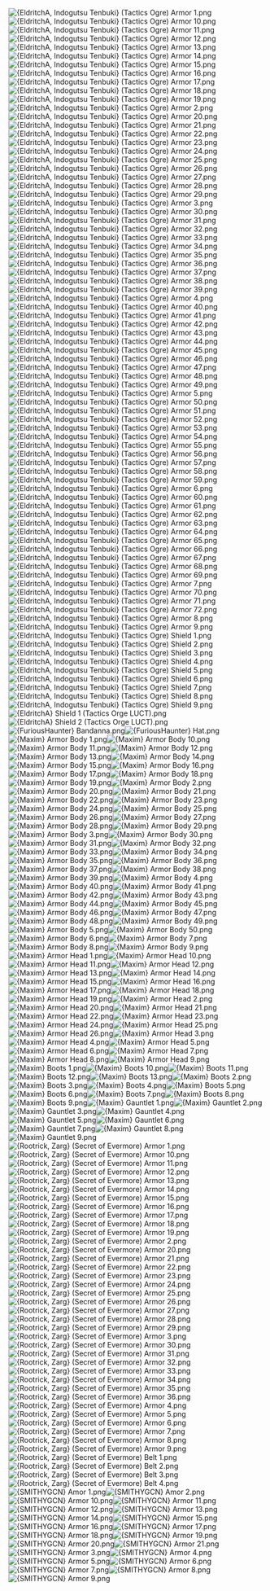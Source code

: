 ![{EldritchA, Indogutsu Tenbuki} (Tactics Ogre) Armor 1.png](https://raw.githubusercontent.com/Klokinator/FE-Repo/main/Item%20Icons/Items%20-%20Clothing%20and%20Armor/%7BEldritchA,%20Indogutsu%20Tenbuki%7D%20(Tactics%20Ogre)%20Armor%201.png "{EldritchA, Indogutsu Tenbuki} (Tactics Ogre) Armor 1.png")![{EldritchA, Indogutsu Tenbuki} (Tactics Ogre) Armor 10.png](https://raw.githubusercontent.com/Klokinator/FE-Repo/main/Item%20Icons/Items%20-%20Clothing%20and%20Armor/%7BEldritchA,%20Indogutsu%20Tenbuki%7D%20(Tactics%20Ogre)%20Armor%2010.png "{EldritchA, Indogutsu Tenbuki} (Tactics Ogre) Armor 10.png")![{EldritchA, Indogutsu Tenbuki} (Tactics Ogre) Armor 11.png](https://raw.githubusercontent.com/Klokinator/FE-Repo/main/Item%20Icons/Items%20-%20Clothing%20and%20Armor/%7BEldritchA,%20Indogutsu%20Tenbuki%7D%20(Tactics%20Ogre)%20Armor%2011.png "{EldritchA, Indogutsu Tenbuki} (Tactics Ogre) Armor 11.png")![{EldritchA, Indogutsu Tenbuki} (Tactics Ogre) Armor 12.png](https://raw.githubusercontent.com/Klokinator/FE-Repo/main/Item%20Icons/Items%20-%20Clothing%20and%20Armor/%7BEldritchA,%20Indogutsu%20Tenbuki%7D%20(Tactics%20Ogre)%20Armor%2012.png "{EldritchA, Indogutsu Tenbuki} (Tactics Ogre) Armor 12.png")![{EldritchA, Indogutsu Tenbuki} (Tactics Ogre) Armor 13.png](https://raw.githubusercontent.com/Klokinator/FE-Repo/main/Item%20Icons/Items%20-%20Clothing%20and%20Armor/%7BEldritchA,%20Indogutsu%20Tenbuki%7D%20(Tactics%20Ogre)%20Armor%2013.png "{EldritchA, Indogutsu Tenbuki} (Tactics Ogre) Armor 13.png")![{EldritchA, Indogutsu Tenbuki} (Tactics Ogre) Armor 14.png](https://raw.githubusercontent.com/Klokinator/FE-Repo/main/Item%20Icons/Items%20-%20Clothing%20and%20Armor/%7BEldritchA,%20Indogutsu%20Tenbuki%7D%20(Tactics%20Ogre)%20Armor%2014.png "{EldritchA, Indogutsu Tenbuki} (Tactics Ogre) Armor 14.png")![{EldritchA, Indogutsu Tenbuki} (Tactics Ogre) Armor 15.png](https://raw.githubusercontent.com/Klokinator/FE-Repo/main/Item%20Icons/Items%20-%20Clothing%20and%20Armor/%7BEldritchA,%20Indogutsu%20Tenbuki%7D%20(Tactics%20Ogre)%20Armor%2015.png "{EldritchA, Indogutsu Tenbuki} (Tactics Ogre) Armor 15.png")![{EldritchA, Indogutsu Tenbuki} (Tactics Ogre) Armor 16.png](https://raw.githubusercontent.com/Klokinator/FE-Repo/main/Item%20Icons/Items%20-%20Clothing%20and%20Armor/%7BEldritchA,%20Indogutsu%20Tenbuki%7D%20(Tactics%20Ogre)%20Armor%2016.png "{EldritchA, Indogutsu Tenbuki} (Tactics Ogre) Armor 16.png")![{EldritchA, Indogutsu Tenbuki} (Tactics Ogre) Armor 17.png](https://raw.githubusercontent.com/Klokinator/FE-Repo/main/Item%20Icons/Items%20-%20Clothing%20and%20Armor/%7BEldritchA,%20Indogutsu%20Tenbuki%7D%20(Tactics%20Ogre)%20Armor%2017.png "{EldritchA, Indogutsu Tenbuki} (Tactics Ogre) Armor 17.png")![{EldritchA, Indogutsu Tenbuki} (Tactics Ogre) Armor 18.png](https://raw.githubusercontent.com/Klokinator/FE-Repo/main/Item%20Icons/Items%20-%20Clothing%20and%20Armor/%7BEldritchA,%20Indogutsu%20Tenbuki%7D%20(Tactics%20Ogre)%20Armor%2018.png "{EldritchA, Indogutsu Tenbuki} (Tactics Ogre) Armor 18.png")![{EldritchA, Indogutsu Tenbuki} (Tactics Ogre) Armor 19.png](https://raw.githubusercontent.com/Klokinator/FE-Repo/main/Item%20Icons/Items%20-%20Clothing%20and%20Armor/%7BEldritchA,%20Indogutsu%20Tenbuki%7D%20(Tactics%20Ogre)%20Armor%2019.png "{EldritchA, Indogutsu Tenbuki} (Tactics Ogre) Armor 19.png")![{EldritchA, Indogutsu Tenbuki} (Tactics Ogre) Armor 2.png](https://raw.githubusercontent.com/Klokinator/FE-Repo/main/Item%20Icons/Items%20-%20Clothing%20and%20Armor/%7BEldritchA,%20Indogutsu%20Tenbuki%7D%20(Tactics%20Ogre)%20Armor%202.png "{EldritchA, Indogutsu Tenbuki} (Tactics Ogre) Armor 2.png")![{EldritchA, Indogutsu Tenbuki} (Tactics Ogre) Armor 20.png](https://raw.githubusercontent.com/Klokinator/FE-Repo/main/Item%20Icons/Items%20-%20Clothing%20and%20Armor/%7BEldritchA,%20Indogutsu%20Tenbuki%7D%20(Tactics%20Ogre)%20Armor%2020.png "{EldritchA, Indogutsu Tenbuki} (Tactics Ogre) Armor 20.png")![{EldritchA, Indogutsu Tenbuki} (Tactics Ogre) Armor 21.png](https://raw.githubusercontent.com/Klokinator/FE-Repo/main/Item%20Icons/Items%20-%20Clothing%20and%20Armor/%7BEldritchA,%20Indogutsu%20Tenbuki%7D%20(Tactics%20Ogre)%20Armor%2021.png "{EldritchA, Indogutsu Tenbuki} (Tactics Ogre) Armor 21.png")![{EldritchA, Indogutsu Tenbuki} (Tactics Ogre) Armor 22.png](https://raw.githubusercontent.com/Klokinator/FE-Repo/main/Item%20Icons/Items%20-%20Clothing%20and%20Armor/%7BEldritchA,%20Indogutsu%20Tenbuki%7D%20(Tactics%20Ogre)%20Armor%2022.png "{EldritchA, Indogutsu Tenbuki} (Tactics Ogre) Armor 22.png")![{EldritchA, Indogutsu Tenbuki} (Tactics Ogre) Armor 23.png](https://raw.githubusercontent.com/Klokinator/FE-Repo/main/Item%20Icons/Items%20-%20Clothing%20and%20Armor/%7BEldritchA,%20Indogutsu%20Tenbuki%7D%20(Tactics%20Ogre)%20Armor%2023.png "{EldritchA, Indogutsu Tenbuki} (Tactics Ogre) Armor 23.png")![{EldritchA, Indogutsu Tenbuki} (Tactics Ogre) Armor 24.png](https://raw.githubusercontent.com/Klokinator/FE-Repo/main/Item%20Icons/Items%20-%20Clothing%20and%20Armor/%7BEldritchA,%20Indogutsu%20Tenbuki%7D%20(Tactics%20Ogre)%20Armor%2024.png "{EldritchA, Indogutsu Tenbuki} (Tactics Ogre) Armor 24.png")![{EldritchA, Indogutsu Tenbuki} (Tactics Ogre) Armor 25.png](https://raw.githubusercontent.com/Klokinator/FE-Repo/main/Item%20Icons/Items%20-%20Clothing%20and%20Armor/%7BEldritchA,%20Indogutsu%20Tenbuki%7D%20(Tactics%20Ogre)%20Armor%2025.png "{EldritchA, Indogutsu Tenbuki} (Tactics Ogre) Armor 25.png")![{EldritchA, Indogutsu Tenbuki} (Tactics Ogre) Armor 26.png](https://raw.githubusercontent.com/Klokinator/FE-Repo/main/Item%20Icons/Items%20-%20Clothing%20and%20Armor/%7BEldritchA,%20Indogutsu%20Tenbuki%7D%20(Tactics%20Ogre)%20Armor%2026.png "{EldritchA, Indogutsu Tenbuki} (Tactics Ogre) Armor 26.png")![{EldritchA, Indogutsu Tenbuki} (Tactics Ogre) Armor 27.png](https://raw.githubusercontent.com/Klokinator/FE-Repo/main/Item%20Icons/Items%20-%20Clothing%20and%20Armor/%7BEldritchA,%20Indogutsu%20Tenbuki%7D%20(Tactics%20Ogre)%20Armor%2027.png "{EldritchA, Indogutsu Tenbuki} (Tactics Ogre) Armor 27.png")![{EldritchA, Indogutsu Tenbuki} (Tactics Ogre) Armor 28.png](https://raw.githubusercontent.com/Klokinator/FE-Repo/main/Item%20Icons/Items%20-%20Clothing%20and%20Armor/%7BEldritchA,%20Indogutsu%20Tenbuki%7D%20(Tactics%20Ogre)%20Armor%2028.png "{EldritchA, Indogutsu Tenbuki} (Tactics Ogre) Armor 28.png")![{EldritchA, Indogutsu Tenbuki} (Tactics Ogre) Armor 29.png](https://raw.githubusercontent.com/Klokinator/FE-Repo/main/Item%20Icons/Items%20-%20Clothing%20and%20Armor/%7BEldritchA,%20Indogutsu%20Tenbuki%7D%20(Tactics%20Ogre)%20Armor%2029.png "{EldritchA, Indogutsu Tenbuki} (Tactics Ogre) Armor 29.png")![{EldritchA, Indogutsu Tenbuki} (Tactics Ogre) Armor 3.png](https://raw.githubusercontent.com/Klokinator/FE-Repo/main/Item%20Icons/Items%20-%20Clothing%20and%20Armor/%7BEldritchA,%20Indogutsu%20Tenbuki%7D%20(Tactics%20Ogre)%20Armor%203.png "{EldritchA, Indogutsu Tenbuki} (Tactics Ogre) Armor 3.png")![{EldritchA, Indogutsu Tenbuki} (Tactics Ogre) Armor 30.png](https://raw.githubusercontent.com/Klokinator/FE-Repo/main/Item%20Icons/Items%20-%20Clothing%20and%20Armor/%7BEldritchA,%20Indogutsu%20Tenbuki%7D%20(Tactics%20Ogre)%20Armor%2030.png "{EldritchA, Indogutsu Tenbuki} (Tactics Ogre) Armor 30.png")![{EldritchA, Indogutsu Tenbuki} (Tactics Ogre) Armor 31.png](https://raw.githubusercontent.com/Klokinator/FE-Repo/main/Item%20Icons/Items%20-%20Clothing%20and%20Armor/%7BEldritchA,%20Indogutsu%20Tenbuki%7D%20(Tactics%20Ogre)%20Armor%2031.png "{EldritchA, Indogutsu Tenbuki} (Tactics Ogre) Armor 31.png")![{EldritchA, Indogutsu Tenbuki} (Tactics Ogre) Armor 32.png](https://raw.githubusercontent.com/Klokinator/FE-Repo/main/Item%20Icons/Items%20-%20Clothing%20and%20Armor/%7BEldritchA,%20Indogutsu%20Tenbuki%7D%20(Tactics%20Ogre)%20Armor%2032.png "{EldritchA, Indogutsu Tenbuki} (Tactics Ogre) Armor 32.png")![{EldritchA, Indogutsu Tenbuki} (Tactics Ogre) Armor 33.png](https://raw.githubusercontent.com/Klokinator/FE-Repo/main/Item%20Icons/Items%20-%20Clothing%20and%20Armor/%7BEldritchA,%20Indogutsu%20Tenbuki%7D%20(Tactics%20Ogre)%20Armor%2033.png "{EldritchA, Indogutsu Tenbuki} (Tactics Ogre) Armor 33.png")![{EldritchA, Indogutsu Tenbuki} (Tactics Ogre) Armor 34.png](https://raw.githubusercontent.com/Klokinator/FE-Repo/main/Item%20Icons/Items%20-%20Clothing%20and%20Armor/%7BEldritchA,%20Indogutsu%20Tenbuki%7D%20(Tactics%20Ogre)%20Armor%2034.png "{EldritchA, Indogutsu Tenbuki} (Tactics Ogre) Armor 34.png")![{EldritchA, Indogutsu Tenbuki} (Tactics Ogre) Armor 35.png](https://raw.githubusercontent.com/Klokinator/FE-Repo/main/Item%20Icons/Items%20-%20Clothing%20and%20Armor/%7BEldritchA,%20Indogutsu%20Tenbuki%7D%20(Tactics%20Ogre)%20Armor%2035.png "{EldritchA, Indogutsu Tenbuki} (Tactics Ogre) Armor 35.png")![{EldritchA, Indogutsu Tenbuki} (Tactics Ogre) Armor 36.png](https://raw.githubusercontent.com/Klokinator/FE-Repo/main/Item%20Icons/Items%20-%20Clothing%20and%20Armor/%7BEldritchA,%20Indogutsu%20Tenbuki%7D%20(Tactics%20Ogre)%20Armor%2036.png "{EldritchA, Indogutsu Tenbuki} (Tactics Ogre) Armor 36.png")![{EldritchA, Indogutsu Tenbuki} (Tactics Ogre) Armor 37.png](https://raw.githubusercontent.com/Klokinator/FE-Repo/main/Item%20Icons/Items%20-%20Clothing%20and%20Armor/%7BEldritchA,%20Indogutsu%20Tenbuki%7D%20(Tactics%20Ogre)%20Armor%2037.png "{EldritchA, Indogutsu Tenbuki} (Tactics Ogre) Armor 37.png")![{EldritchA, Indogutsu Tenbuki} (Tactics Ogre) Armor 38.png](https://raw.githubusercontent.com/Klokinator/FE-Repo/main/Item%20Icons/Items%20-%20Clothing%20and%20Armor/%7BEldritchA,%20Indogutsu%20Tenbuki%7D%20(Tactics%20Ogre)%20Armor%2038.png "{EldritchA, Indogutsu Tenbuki} (Tactics Ogre) Armor 38.png")![{EldritchA, Indogutsu Tenbuki} (Tactics Ogre) Armor 39.png](https://raw.githubusercontent.com/Klokinator/FE-Repo/main/Item%20Icons/Items%20-%20Clothing%20and%20Armor/%7BEldritchA,%20Indogutsu%20Tenbuki%7D%20(Tactics%20Ogre)%20Armor%2039.png "{EldritchA, Indogutsu Tenbuki} (Tactics Ogre) Armor 39.png")![{EldritchA, Indogutsu Tenbuki} (Tactics Ogre) Armor 4.png](https://raw.githubusercontent.com/Klokinator/FE-Repo/main/Item%20Icons/Items%20-%20Clothing%20and%20Armor/%7BEldritchA,%20Indogutsu%20Tenbuki%7D%20(Tactics%20Ogre)%20Armor%204.png "{EldritchA, Indogutsu Tenbuki} (Tactics Ogre) Armor 4.png")![{EldritchA, Indogutsu Tenbuki} (Tactics Ogre) Armor 40.png](https://raw.githubusercontent.com/Klokinator/FE-Repo/main/Item%20Icons/Items%20-%20Clothing%20and%20Armor/%7BEldritchA,%20Indogutsu%20Tenbuki%7D%20(Tactics%20Ogre)%20Armor%2040.png "{EldritchA, Indogutsu Tenbuki} (Tactics Ogre) Armor 40.png")![{EldritchA, Indogutsu Tenbuki} (Tactics Ogre) Armor 41.png](https://raw.githubusercontent.com/Klokinator/FE-Repo/main/Item%20Icons/Items%20-%20Clothing%20and%20Armor/%7BEldritchA,%20Indogutsu%20Tenbuki%7D%20(Tactics%20Ogre)%20Armor%2041.png "{EldritchA, Indogutsu Tenbuki} (Tactics Ogre) Armor 41.png")![{EldritchA, Indogutsu Tenbuki} (Tactics Ogre) Armor 42.png](https://raw.githubusercontent.com/Klokinator/FE-Repo/main/Item%20Icons/Items%20-%20Clothing%20and%20Armor/%7BEldritchA,%20Indogutsu%20Tenbuki%7D%20(Tactics%20Ogre)%20Armor%2042.png "{EldritchA, Indogutsu Tenbuki} (Tactics Ogre) Armor 42.png")![{EldritchA, Indogutsu Tenbuki} (Tactics Ogre) Armor 43.png](https://raw.githubusercontent.com/Klokinator/FE-Repo/main/Item%20Icons/Items%20-%20Clothing%20and%20Armor/%7BEldritchA,%20Indogutsu%20Tenbuki%7D%20(Tactics%20Ogre)%20Armor%2043.png "{EldritchA, Indogutsu Tenbuki} (Tactics Ogre) Armor 43.png")![{EldritchA, Indogutsu Tenbuki} (Tactics Ogre) Armor 44.png](https://raw.githubusercontent.com/Klokinator/FE-Repo/main/Item%20Icons/Items%20-%20Clothing%20and%20Armor/%7BEldritchA,%20Indogutsu%20Tenbuki%7D%20(Tactics%20Ogre)%20Armor%2044.png "{EldritchA, Indogutsu Tenbuki} (Tactics Ogre) Armor 44.png")![{EldritchA, Indogutsu Tenbuki} (Tactics Ogre) Armor 45.png](https://raw.githubusercontent.com/Klokinator/FE-Repo/main/Item%20Icons/Items%20-%20Clothing%20and%20Armor/%7BEldritchA,%20Indogutsu%20Tenbuki%7D%20(Tactics%20Ogre)%20Armor%2045.png "{EldritchA, Indogutsu Tenbuki} (Tactics Ogre) Armor 45.png")![{EldritchA, Indogutsu Tenbuki} (Tactics Ogre) Armor 46.png](https://raw.githubusercontent.com/Klokinator/FE-Repo/main/Item%20Icons/Items%20-%20Clothing%20and%20Armor/%7BEldritchA,%20Indogutsu%20Tenbuki%7D%20(Tactics%20Ogre)%20Armor%2046.png "{EldritchA, Indogutsu Tenbuki} (Tactics Ogre) Armor 46.png")![{EldritchA, Indogutsu Tenbuki} (Tactics Ogre) Armor 47.png](https://raw.githubusercontent.com/Klokinator/FE-Repo/main/Item%20Icons/Items%20-%20Clothing%20and%20Armor/%7BEldritchA,%20Indogutsu%20Tenbuki%7D%20(Tactics%20Ogre)%20Armor%2047.png "{EldritchA, Indogutsu Tenbuki} (Tactics Ogre) Armor 47.png")![{EldritchA, Indogutsu Tenbuki} (Tactics Ogre) Armor 48.png](https://raw.githubusercontent.com/Klokinator/FE-Repo/main/Item%20Icons/Items%20-%20Clothing%20and%20Armor/%7BEldritchA,%20Indogutsu%20Tenbuki%7D%20(Tactics%20Ogre)%20Armor%2048.png "{EldritchA, Indogutsu Tenbuki} (Tactics Ogre) Armor 48.png")![{EldritchA, Indogutsu Tenbuki} (Tactics Ogre) Armor 49.png](https://raw.githubusercontent.com/Klokinator/FE-Repo/main/Item%20Icons/Items%20-%20Clothing%20and%20Armor/%7BEldritchA,%20Indogutsu%20Tenbuki%7D%20(Tactics%20Ogre)%20Armor%2049.png "{EldritchA, Indogutsu Tenbuki} (Tactics Ogre) Armor 49.png")![{EldritchA, Indogutsu Tenbuki} (Tactics Ogre) Armor 5.png](https://raw.githubusercontent.com/Klokinator/FE-Repo/main/Item%20Icons/Items%20-%20Clothing%20and%20Armor/%7BEldritchA,%20Indogutsu%20Tenbuki%7D%20(Tactics%20Ogre)%20Armor%205.png "{EldritchA, Indogutsu Tenbuki} (Tactics Ogre) Armor 5.png")![{EldritchA, Indogutsu Tenbuki} (Tactics Ogre) Armor 50.png](https://raw.githubusercontent.com/Klokinator/FE-Repo/main/Item%20Icons/Items%20-%20Clothing%20and%20Armor/%7BEldritchA,%20Indogutsu%20Tenbuki%7D%20(Tactics%20Ogre)%20Armor%2050.png "{EldritchA, Indogutsu Tenbuki} (Tactics Ogre) Armor 50.png")![{EldritchA, Indogutsu Tenbuki} (Tactics Ogre) Armor 51.png](https://raw.githubusercontent.com/Klokinator/FE-Repo/main/Item%20Icons/Items%20-%20Clothing%20and%20Armor/%7BEldritchA,%20Indogutsu%20Tenbuki%7D%20(Tactics%20Ogre)%20Armor%2051.png "{EldritchA, Indogutsu Tenbuki} (Tactics Ogre) Armor 51.png")![{EldritchA, Indogutsu Tenbuki} (Tactics Ogre) Armor 52.png](https://raw.githubusercontent.com/Klokinator/FE-Repo/main/Item%20Icons/Items%20-%20Clothing%20and%20Armor/%7BEldritchA,%20Indogutsu%20Tenbuki%7D%20(Tactics%20Ogre)%20Armor%2052.png "{EldritchA, Indogutsu Tenbuki} (Tactics Ogre) Armor 52.png")![{EldritchA, Indogutsu Tenbuki} (Tactics Ogre) Armor 53.png](https://raw.githubusercontent.com/Klokinator/FE-Repo/main/Item%20Icons/Items%20-%20Clothing%20and%20Armor/%7BEldritchA,%20Indogutsu%20Tenbuki%7D%20(Tactics%20Ogre)%20Armor%2053.png "{EldritchA, Indogutsu Tenbuki} (Tactics Ogre) Armor 53.png")![{EldritchA, Indogutsu Tenbuki} (Tactics Ogre) Armor 54.png](https://raw.githubusercontent.com/Klokinator/FE-Repo/main/Item%20Icons/Items%20-%20Clothing%20and%20Armor/%7BEldritchA,%20Indogutsu%20Tenbuki%7D%20(Tactics%20Ogre)%20Armor%2054.png "{EldritchA, Indogutsu Tenbuki} (Tactics Ogre) Armor 54.png")![{EldritchA, Indogutsu Tenbuki} (Tactics Ogre) Armor 55.png](https://raw.githubusercontent.com/Klokinator/FE-Repo/main/Item%20Icons/Items%20-%20Clothing%20and%20Armor/%7BEldritchA,%20Indogutsu%20Tenbuki%7D%20(Tactics%20Ogre)%20Armor%2055.png "{EldritchA, Indogutsu Tenbuki} (Tactics Ogre) Armor 55.png")![{EldritchA, Indogutsu Tenbuki} (Tactics Ogre) Armor 56.png](https://raw.githubusercontent.com/Klokinator/FE-Repo/main/Item%20Icons/Items%20-%20Clothing%20and%20Armor/%7BEldritchA,%20Indogutsu%20Tenbuki%7D%20(Tactics%20Ogre)%20Armor%2056.png "{EldritchA, Indogutsu Tenbuki} (Tactics Ogre) Armor 56.png")![{EldritchA, Indogutsu Tenbuki} (Tactics Ogre) Armor 57.png](https://raw.githubusercontent.com/Klokinator/FE-Repo/main/Item%20Icons/Items%20-%20Clothing%20and%20Armor/%7BEldritchA,%20Indogutsu%20Tenbuki%7D%20(Tactics%20Ogre)%20Armor%2057.png "{EldritchA, Indogutsu Tenbuki} (Tactics Ogre) Armor 57.png")![{EldritchA, Indogutsu Tenbuki} (Tactics Ogre) Armor 58.png](https://raw.githubusercontent.com/Klokinator/FE-Repo/main/Item%20Icons/Items%20-%20Clothing%20and%20Armor/%7BEldritchA,%20Indogutsu%20Tenbuki%7D%20(Tactics%20Ogre)%20Armor%2058.png "{EldritchA, Indogutsu Tenbuki} (Tactics Ogre) Armor 58.png")![{EldritchA, Indogutsu Tenbuki} (Tactics Ogre) Armor 59.png](https://raw.githubusercontent.com/Klokinator/FE-Repo/main/Item%20Icons/Items%20-%20Clothing%20and%20Armor/%7BEldritchA,%20Indogutsu%20Tenbuki%7D%20(Tactics%20Ogre)%20Armor%2059.png "{EldritchA, Indogutsu Tenbuki} (Tactics Ogre) Armor 59.png")![{EldritchA, Indogutsu Tenbuki} (Tactics Ogre) Armor 6.png](https://raw.githubusercontent.com/Klokinator/FE-Repo/main/Item%20Icons/Items%20-%20Clothing%20and%20Armor/%7BEldritchA,%20Indogutsu%20Tenbuki%7D%20(Tactics%20Ogre)%20Armor%206.png "{EldritchA, Indogutsu Tenbuki} (Tactics Ogre) Armor 6.png")![{EldritchA, Indogutsu Tenbuki} (Tactics Ogre) Armor 60.png](https://raw.githubusercontent.com/Klokinator/FE-Repo/main/Item%20Icons/Items%20-%20Clothing%20and%20Armor/%7BEldritchA,%20Indogutsu%20Tenbuki%7D%20(Tactics%20Ogre)%20Armor%2060.png "{EldritchA, Indogutsu Tenbuki} (Tactics Ogre) Armor 60.png")![{EldritchA, Indogutsu Tenbuki} (Tactics Ogre) Armor 61.png](https://raw.githubusercontent.com/Klokinator/FE-Repo/main/Item%20Icons/Items%20-%20Clothing%20and%20Armor/%7BEldritchA,%20Indogutsu%20Tenbuki%7D%20(Tactics%20Ogre)%20Armor%2061.png "{EldritchA, Indogutsu Tenbuki} (Tactics Ogre) Armor 61.png")![{EldritchA, Indogutsu Tenbuki} (Tactics Ogre) Armor 62.png](https://raw.githubusercontent.com/Klokinator/FE-Repo/main/Item%20Icons/Items%20-%20Clothing%20and%20Armor/%7BEldritchA,%20Indogutsu%20Tenbuki%7D%20(Tactics%20Ogre)%20Armor%2062.png "{EldritchA, Indogutsu Tenbuki} (Tactics Ogre) Armor 62.png")![{EldritchA, Indogutsu Tenbuki} (Tactics Ogre) Armor 63.png](https://raw.githubusercontent.com/Klokinator/FE-Repo/main/Item%20Icons/Items%20-%20Clothing%20and%20Armor/%7BEldritchA,%20Indogutsu%20Tenbuki%7D%20(Tactics%20Ogre)%20Armor%2063.png "{EldritchA, Indogutsu Tenbuki} (Tactics Ogre) Armor 63.png")![{EldritchA, Indogutsu Tenbuki} (Tactics Ogre) Armor 64.png](https://raw.githubusercontent.com/Klokinator/FE-Repo/main/Item%20Icons/Items%20-%20Clothing%20and%20Armor/%7BEldritchA,%20Indogutsu%20Tenbuki%7D%20(Tactics%20Ogre)%20Armor%2064.png "{EldritchA, Indogutsu Tenbuki} (Tactics Ogre) Armor 64.png")![{EldritchA, Indogutsu Tenbuki} (Tactics Ogre) Armor 65.png](https://raw.githubusercontent.com/Klokinator/FE-Repo/main/Item%20Icons/Items%20-%20Clothing%20and%20Armor/%7BEldritchA,%20Indogutsu%20Tenbuki%7D%20(Tactics%20Ogre)%20Armor%2065.png "{EldritchA, Indogutsu Tenbuki} (Tactics Ogre) Armor 65.png")![{EldritchA, Indogutsu Tenbuki} (Tactics Ogre) Armor 66.png](https://raw.githubusercontent.com/Klokinator/FE-Repo/main/Item%20Icons/Items%20-%20Clothing%20and%20Armor/%7BEldritchA,%20Indogutsu%20Tenbuki%7D%20(Tactics%20Ogre)%20Armor%2066.png "{EldritchA, Indogutsu Tenbuki} (Tactics Ogre) Armor 66.png")![{EldritchA, Indogutsu Tenbuki} (Tactics Ogre) Armor 67.png](https://raw.githubusercontent.com/Klokinator/FE-Repo/main/Item%20Icons/Items%20-%20Clothing%20and%20Armor/%7BEldritchA,%20Indogutsu%20Tenbuki%7D%20(Tactics%20Ogre)%20Armor%2067.png "{EldritchA, Indogutsu Tenbuki} (Tactics Ogre) Armor 67.png")![{EldritchA, Indogutsu Tenbuki} (Tactics Ogre) Armor 68.png](https://raw.githubusercontent.com/Klokinator/FE-Repo/main/Item%20Icons/Items%20-%20Clothing%20and%20Armor/%7BEldritchA,%20Indogutsu%20Tenbuki%7D%20(Tactics%20Ogre)%20Armor%2068.png "{EldritchA, Indogutsu Tenbuki} (Tactics Ogre) Armor 68.png")![{EldritchA, Indogutsu Tenbuki} (Tactics Ogre) Armor 69.png](https://raw.githubusercontent.com/Klokinator/FE-Repo/main/Item%20Icons/Items%20-%20Clothing%20and%20Armor/%7BEldritchA,%20Indogutsu%20Tenbuki%7D%20(Tactics%20Ogre)%20Armor%2069.png "{EldritchA, Indogutsu Tenbuki} (Tactics Ogre) Armor 69.png")![{EldritchA, Indogutsu Tenbuki} (Tactics Ogre) Armor 7.png](https://raw.githubusercontent.com/Klokinator/FE-Repo/main/Item%20Icons/Items%20-%20Clothing%20and%20Armor/%7BEldritchA,%20Indogutsu%20Tenbuki%7D%20(Tactics%20Ogre)%20Armor%207.png "{EldritchA, Indogutsu Tenbuki} (Tactics Ogre) Armor 7.png")![{EldritchA, Indogutsu Tenbuki} (Tactics Ogre) Armor 70.png](https://raw.githubusercontent.com/Klokinator/FE-Repo/main/Item%20Icons/Items%20-%20Clothing%20and%20Armor/%7BEldritchA,%20Indogutsu%20Tenbuki%7D%20(Tactics%20Ogre)%20Armor%2070.png "{EldritchA, Indogutsu Tenbuki} (Tactics Ogre) Armor 70.png")![{EldritchA, Indogutsu Tenbuki} (Tactics Ogre) Armor 71.png](https://raw.githubusercontent.com/Klokinator/FE-Repo/main/Item%20Icons/Items%20-%20Clothing%20and%20Armor/%7BEldritchA,%20Indogutsu%20Tenbuki%7D%20(Tactics%20Ogre)%20Armor%2071.png "{EldritchA, Indogutsu Tenbuki} (Tactics Ogre) Armor 71.png")![{EldritchA, Indogutsu Tenbuki} (Tactics Ogre) Armor 72.png](https://raw.githubusercontent.com/Klokinator/FE-Repo/main/Item%20Icons/Items%20-%20Clothing%20and%20Armor/%7BEldritchA,%20Indogutsu%20Tenbuki%7D%20(Tactics%20Ogre)%20Armor%2072.png "{EldritchA, Indogutsu Tenbuki} (Tactics Ogre) Armor 72.png")![{EldritchA, Indogutsu Tenbuki} (Tactics Ogre) Armor 8.png](https://raw.githubusercontent.com/Klokinator/FE-Repo/main/Item%20Icons/Items%20-%20Clothing%20and%20Armor/%7BEldritchA,%20Indogutsu%20Tenbuki%7D%20(Tactics%20Ogre)%20Armor%208.png "{EldritchA, Indogutsu Tenbuki} (Tactics Ogre) Armor 8.png")![{EldritchA, Indogutsu Tenbuki} (Tactics Ogre) Armor 9.png](https://raw.githubusercontent.com/Klokinator/FE-Repo/main/Item%20Icons/Items%20-%20Clothing%20and%20Armor/%7BEldritchA,%20Indogutsu%20Tenbuki%7D%20(Tactics%20Ogre)%20Armor%209.png "{EldritchA, Indogutsu Tenbuki} (Tactics Ogre) Armor 9.png")![{EldritchA, Indogutsu Tenbuki} (Tactics Ogre) Shield 1.png](https://raw.githubusercontent.com/Klokinator/FE-Repo/main/Item%20Icons/Items%20-%20Clothing%20and%20Armor/%7BEldritchA,%20Indogutsu%20Tenbuki%7D%20(Tactics%20Ogre)%20Shield%201.png "{EldritchA, Indogutsu Tenbuki} (Tactics Ogre) Shield 1.png")![{EldritchA, Indogutsu Tenbuki} (Tactics Ogre) Shield 2.png](https://raw.githubusercontent.com/Klokinator/FE-Repo/main/Item%20Icons/Items%20-%20Clothing%20and%20Armor/%7BEldritchA,%20Indogutsu%20Tenbuki%7D%20(Tactics%20Ogre)%20Shield%202.png "{EldritchA, Indogutsu Tenbuki} (Tactics Ogre) Shield 2.png")![{EldritchA, Indogutsu Tenbuki} (Tactics Ogre) Shield 3.png](https://raw.githubusercontent.com/Klokinator/FE-Repo/main/Item%20Icons/Items%20-%20Clothing%20and%20Armor/%7BEldritchA,%20Indogutsu%20Tenbuki%7D%20(Tactics%20Ogre)%20Shield%203.png "{EldritchA, Indogutsu Tenbuki} (Tactics Ogre) Shield 3.png")![{EldritchA, Indogutsu Tenbuki} (Tactics Ogre) Shield 4.png](https://raw.githubusercontent.com/Klokinator/FE-Repo/main/Item%20Icons/Items%20-%20Clothing%20and%20Armor/%7BEldritchA,%20Indogutsu%20Tenbuki%7D%20(Tactics%20Ogre)%20Shield%204.png "{EldritchA, Indogutsu Tenbuki} (Tactics Ogre) Shield 4.png")![{EldritchA, Indogutsu Tenbuki} (Tactics Ogre) Shield 5.png](https://raw.githubusercontent.com/Klokinator/FE-Repo/main/Item%20Icons/Items%20-%20Clothing%20and%20Armor/%7BEldritchA,%20Indogutsu%20Tenbuki%7D%20(Tactics%20Ogre)%20Shield%205.png "{EldritchA, Indogutsu Tenbuki} (Tactics Ogre) Shield 5.png")![{EldritchA, Indogutsu Tenbuki} (Tactics Ogre) Shield 6.png](https://raw.githubusercontent.com/Klokinator/FE-Repo/main/Item%20Icons/Items%20-%20Clothing%20and%20Armor/%7BEldritchA,%20Indogutsu%20Tenbuki%7D%20(Tactics%20Ogre)%20Shield%206.png "{EldritchA, Indogutsu Tenbuki} (Tactics Ogre) Shield 6.png")![{EldritchA, Indogutsu Tenbuki} (Tactics Ogre) Shield 7.png](https://raw.githubusercontent.com/Klokinator/FE-Repo/main/Item%20Icons/Items%20-%20Clothing%20and%20Armor/%7BEldritchA,%20Indogutsu%20Tenbuki%7D%20(Tactics%20Ogre)%20Shield%207.png "{EldritchA, Indogutsu Tenbuki} (Tactics Ogre) Shield 7.png")![{EldritchA, Indogutsu Tenbuki} (Tactics Ogre) Shield 8.png](https://raw.githubusercontent.com/Klokinator/FE-Repo/main/Item%20Icons/Items%20-%20Clothing%20and%20Armor/%7BEldritchA,%20Indogutsu%20Tenbuki%7D%20(Tactics%20Ogre)%20Shield%208.png "{EldritchA, Indogutsu Tenbuki} (Tactics Ogre) Shield 8.png")![{EldritchA, Indogutsu Tenbuki} (Tactics Ogre) Shield 9.png](https://raw.githubusercontent.com/Klokinator/FE-Repo/main/Item%20Icons/Items%20-%20Clothing%20and%20Armor/%7BEldritchA,%20Indogutsu%20Tenbuki%7D%20(Tactics%20Ogre)%20Shield%209.png "{EldritchA, Indogutsu Tenbuki} (Tactics Ogre) Shield 9.png")![{EldritchA} Shield 1 (Tactics Orge LUCT).png](https://raw.githubusercontent.com/Klokinator/FE-Repo/main/Item%20Icons/Items%20-%20Clothing%20and%20Armor/%7BEldritchA%7D%20Shield%201%20(Tactics%20Orge%20LUCT).png "{EldritchA} Shield 1 (Tactics Orge LUCT).png")![{EldritchA} Shield 2 (Tactics Orge LUCT).png](https://raw.githubusercontent.com/Klokinator/FE-Repo/main/Item%20Icons/Items%20-%20Clothing%20and%20Armor/%7BEldritchA%7D%20Shield%202%20(Tactics%20Orge%20LUCT).png "{EldritchA} Shield 2 (Tactics Orge LUCT).png")![{FuriousHaunter} Bandanna.png](https://raw.githubusercontent.com/Klokinator/FE-Repo/main/Item%20Icons/Items%20-%20Clothing%20and%20Armor/%7BFuriousHaunter%7D%20Bandanna.png "{FuriousHaunter} Bandanna.png")![{FuriousHaunter} Hat.png](https://raw.githubusercontent.com/Klokinator/FE-Repo/main/Item%20Icons/Items%20-%20Clothing%20and%20Armor/%7BFuriousHaunter%7D%20Hat.png "{FuriousHaunter} Hat.png")![{Maxim} Armor Body 1.png](https://raw.githubusercontent.com/Klokinator/FE-Repo/main/Item%20Icons/Items%20-%20Clothing%20and%20Armor/%7BMaxim%7D%20Armor%20Body%201.png "{Maxim} Armor Body 1.png")![{Maxim} Armor Body 10.png](https://raw.githubusercontent.com/Klokinator/FE-Repo/main/Item%20Icons/Items%20-%20Clothing%20and%20Armor/%7BMaxim%7D%20Armor%20Body%2010.png "{Maxim} Armor Body 10.png")![{Maxim} Armor Body 11.png](https://raw.githubusercontent.com/Klokinator/FE-Repo/main/Item%20Icons/Items%20-%20Clothing%20and%20Armor/%7BMaxim%7D%20Armor%20Body%2011.png "{Maxim} Armor Body 11.png")![{Maxim} Armor Body 12.png](https://raw.githubusercontent.com/Klokinator/FE-Repo/main/Item%20Icons/Items%20-%20Clothing%20and%20Armor/%7BMaxim%7D%20Armor%20Body%2012.png "{Maxim} Armor Body 12.png")![{Maxim} Armor Body 13.png](https://raw.githubusercontent.com/Klokinator/FE-Repo/main/Item%20Icons/Items%20-%20Clothing%20and%20Armor/%7BMaxim%7D%20Armor%20Body%2013.png "{Maxim} Armor Body 13.png")![{Maxim} Armor Body 14.png](https://raw.githubusercontent.com/Klokinator/FE-Repo/main/Item%20Icons/Items%20-%20Clothing%20and%20Armor/%7BMaxim%7D%20Armor%20Body%2014.png "{Maxim} Armor Body 14.png")![{Maxim} Armor Body 15.png](https://raw.githubusercontent.com/Klokinator/FE-Repo/main/Item%20Icons/Items%20-%20Clothing%20and%20Armor/%7BMaxim%7D%20Armor%20Body%2015.png "{Maxim} Armor Body 15.png")![{Maxim} Armor Body 16.png](https://raw.githubusercontent.com/Klokinator/FE-Repo/main/Item%20Icons/Items%20-%20Clothing%20and%20Armor/%7BMaxim%7D%20Armor%20Body%2016.png "{Maxim} Armor Body 16.png")![{Maxim} Armor Body 17.png](https://raw.githubusercontent.com/Klokinator/FE-Repo/main/Item%20Icons/Items%20-%20Clothing%20and%20Armor/%7BMaxim%7D%20Armor%20Body%2017.png "{Maxim} Armor Body 17.png")![{Maxim} Armor Body 18.png](https://raw.githubusercontent.com/Klokinator/FE-Repo/main/Item%20Icons/Items%20-%20Clothing%20and%20Armor/%7BMaxim%7D%20Armor%20Body%2018.png "{Maxim} Armor Body 18.png")![{Maxim} Armor Body 19.png](https://raw.githubusercontent.com/Klokinator/FE-Repo/main/Item%20Icons/Items%20-%20Clothing%20and%20Armor/%7BMaxim%7D%20Armor%20Body%2019.png "{Maxim} Armor Body 19.png")![{Maxim} Armor Body 2.png](https://raw.githubusercontent.com/Klokinator/FE-Repo/main/Item%20Icons/Items%20-%20Clothing%20and%20Armor/%7BMaxim%7D%20Armor%20Body%202.png "{Maxim} Armor Body 2.png")![{Maxim} Armor Body 20.png](https://raw.githubusercontent.com/Klokinator/FE-Repo/main/Item%20Icons/Items%20-%20Clothing%20and%20Armor/%7BMaxim%7D%20Armor%20Body%2020.png "{Maxim} Armor Body 20.png")![{Maxim} Armor Body 21.png](https://raw.githubusercontent.com/Klokinator/FE-Repo/main/Item%20Icons/Items%20-%20Clothing%20and%20Armor/%7BMaxim%7D%20Armor%20Body%2021.png "{Maxim} Armor Body 21.png")![{Maxim} Armor Body 22.png](https://raw.githubusercontent.com/Klokinator/FE-Repo/main/Item%20Icons/Items%20-%20Clothing%20and%20Armor/%7BMaxim%7D%20Armor%20Body%2022.png "{Maxim} Armor Body 22.png")![{Maxim} Armor Body 23.png](https://raw.githubusercontent.com/Klokinator/FE-Repo/main/Item%20Icons/Items%20-%20Clothing%20and%20Armor/%7BMaxim%7D%20Armor%20Body%2023.png "{Maxim} Armor Body 23.png")![{Maxim} Armor Body 24.png](https://raw.githubusercontent.com/Klokinator/FE-Repo/main/Item%20Icons/Items%20-%20Clothing%20and%20Armor/%7BMaxim%7D%20Armor%20Body%2024.png "{Maxim} Armor Body 24.png")![{Maxim} Armor Body 25.png](https://raw.githubusercontent.com/Klokinator/FE-Repo/main/Item%20Icons/Items%20-%20Clothing%20and%20Armor/%7BMaxim%7D%20Armor%20Body%2025.png "{Maxim} Armor Body 25.png")![{Maxim} Armor Body 26.png](https://raw.githubusercontent.com/Klokinator/FE-Repo/main/Item%20Icons/Items%20-%20Clothing%20and%20Armor/%7BMaxim%7D%20Armor%20Body%2026.png "{Maxim} Armor Body 26.png")![{Maxim} Armor Body 27.png](https://raw.githubusercontent.com/Klokinator/FE-Repo/main/Item%20Icons/Items%20-%20Clothing%20and%20Armor/%7BMaxim%7D%20Armor%20Body%2027.png "{Maxim} Armor Body 27.png")![{Maxim} Armor Body 28.png](https://raw.githubusercontent.com/Klokinator/FE-Repo/main/Item%20Icons/Items%20-%20Clothing%20and%20Armor/%7BMaxim%7D%20Armor%20Body%2028.png "{Maxim} Armor Body 28.png")![{Maxim} Armor Body 29.png](https://raw.githubusercontent.com/Klokinator/FE-Repo/main/Item%20Icons/Items%20-%20Clothing%20and%20Armor/%7BMaxim%7D%20Armor%20Body%2029.png "{Maxim} Armor Body 29.png")![{Maxim} Armor Body 3.png](https://raw.githubusercontent.com/Klokinator/FE-Repo/main/Item%20Icons/Items%20-%20Clothing%20and%20Armor/%7BMaxim%7D%20Armor%20Body%203.png "{Maxim} Armor Body 3.png")![{Maxim} Armor Body 30.png](https://raw.githubusercontent.com/Klokinator/FE-Repo/main/Item%20Icons/Items%20-%20Clothing%20and%20Armor/%7BMaxim%7D%20Armor%20Body%2030.png "{Maxim} Armor Body 30.png")![{Maxim} Armor Body 31.png](https://raw.githubusercontent.com/Klokinator/FE-Repo/main/Item%20Icons/Items%20-%20Clothing%20and%20Armor/%7BMaxim%7D%20Armor%20Body%2031.png "{Maxim} Armor Body 31.png")![{Maxim} Armor Body 32.png](https://raw.githubusercontent.com/Klokinator/FE-Repo/main/Item%20Icons/Items%20-%20Clothing%20and%20Armor/%7BMaxim%7D%20Armor%20Body%2032.png "{Maxim} Armor Body 32.png")![{Maxim} Armor Body 33.png](https://raw.githubusercontent.com/Klokinator/FE-Repo/main/Item%20Icons/Items%20-%20Clothing%20and%20Armor/%7BMaxim%7D%20Armor%20Body%2033.png "{Maxim} Armor Body 33.png")![{Maxim} Armor Body 34.png](https://raw.githubusercontent.com/Klokinator/FE-Repo/main/Item%20Icons/Items%20-%20Clothing%20and%20Armor/%7BMaxim%7D%20Armor%20Body%2034.png "{Maxim} Armor Body 34.png")![{Maxim} Armor Body 35.png](https://raw.githubusercontent.com/Klokinator/FE-Repo/main/Item%20Icons/Items%20-%20Clothing%20and%20Armor/%7BMaxim%7D%20Armor%20Body%2035.png "{Maxim} Armor Body 35.png")![{Maxim} Armor Body 36.png](https://raw.githubusercontent.com/Klokinator/FE-Repo/main/Item%20Icons/Items%20-%20Clothing%20and%20Armor/%7BMaxim%7D%20Armor%20Body%2036.png "{Maxim} Armor Body 36.png")![{Maxim} Armor Body 37.png](https://raw.githubusercontent.com/Klokinator/FE-Repo/main/Item%20Icons/Items%20-%20Clothing%20and%20Armor/%7BMaxim%7D%20Armor%20Body%2037.png "{Maxim} Armor Body 37.png")![{Maxim} Armor Body 38.png](https://raw.githubusercontent.com/Klokinator/FE-Repo/main/Item%20Icons/Items%20-%20Clothing%20and%20Armor/%7BMaxim%7D%20Armor%20Body%2038.png "{Maxim} Armor Body 38.png")![{Maxim} Armor Body 39.png](https://raw.githubusercontent.com/Klokinator/FE-Repo/main/Item%20Icons/Items%20-%20Clothing%20and%20Armor/%7BMaxim%7D%20Armor%20Body%2039.png "{Maxim} Armor Body 39.png")![{Maxim} Armor Body 4.png](https://raw.githubusercontent.com/Klokinator/FE-Repo/main/Item%20Icons/Items%20-%20Clothing%20and%20Armor/%7BMaxim%7D%20Armor%20Body%204.png "{Maxim} Armor Body 4.png")![{Maxim} Armor Body 40.png](https://raw.githubusercontent.com/Klokinator/FE-Repo/main/Item%20Icons/Items%20-%20Clothing%20and%20Armor/%7BMaxim%7D%20Armor%20Body%2040.png "{Maxim} Armor Body 40.png")![{Maxim} Armor Body 41.png](https://raw.githubusercontent.com/Klokinator/FE-Repo/main/Item%20Icons/Items%20-%20Clothing%20and%20Armor/%7BMaxim%7D%20Armor%20Body%2041.png "{Maxim} Armor Body 41.png")![{Maxim} Armor Body 42.png](https://raw.githubusercontent.com/Klokinator/FE-Repo/main/Item%20Icons/Items%20-%20Clothing%20and%20Armor/%7BMaxim%7D%20Armor%20Body%2042.png "{Maxim} Armor Body 42.png")![{Maxim} Armor Body 43.png](https://raw.githubusercontent.com/Klokinator/FE-Repo/main/Item%20Icons/Items%20-%20Clothing%20and%20Armor/%7BMaxim%7D%20Armor%20Body%2043.png "{Maxim} Armor Body 43.png")![{Maxim} Armor Body 44.png](https://raw.githubusercontent.com/Klokinator/FE-Repo/main/Item%20Icons/Items%20-%20Clothing%20and%20Armor/%7BMaxim%7D%20Armor%20Body%2044.png "{Maxim} Armor Body 44.png")![{Maxim} Armor Body 45.png](https://raw.githubusercontent.com/Klokinator/FE-Repo/main/Item%20Icons/Items%20-%20Clothing%20and%20Armor/%7BMaxim%7D%20Armor%20Body%2045.png "{Maxim} Armor Body 45.png")![{Maxim} Armor Body 46.png](https://raw.githubusercontent.com/Klokinator/FE-Repo/main/Item%20Icons/Items%20-%20Clothing%20and%20Armor/%7BMaxim%7D%20Armor%20Body%2046.png "{Maxim} Armor Body 46.png")![{Maxim} Armor Body 47.png](https://raw.githubusercontent.com/Klokinator/FE-Repo/main/Item%20Icons/Items%20-%20Clothing%20and%20Armor/%7BMaxim%7D%20Armor%20Body%2047.png "{Maxim} Armor Body 47.png")![{Maxim} Armor Body 48.png](https://raw.githubusercontent.com/Klokinator/FE-Repo/main/Item%20Icons/Items%20-%20Clothing%20and%20Armor/%7BMaxim%7D%20Armor%20Body%2048.png "{Maxim} Armor Body 48.png")![{Maxim} Armor Body 49.png](https://raw.githubusercontent.com/Klokinator/FE-Repo/main/Item%20Icons/Items%20-%20Clothing%20and%20Armor/%7BMaxim%7D%20Armor%20Body%2049.png "{Maxim} Armor Body 49.png")![{Maxim} Armor Body 5.png](https://raw.githubusercontent.com/Klokinator/FE-Repo/main/Item%20Icons/Items%20-%20Clothing%20and%20Armor/%7BMaxim%7D%20Armor%20Body%205.png "{Maxim} Armor Body 5.png")![{Maxim} Armor Body 50.png](https://raw.githubusercontent.com/Klokinator/FE-Repo/main/Item%20Icons/Items%20-%20Clothing%20and%20Armor/%7BMaxim%7D%20Armor%20Body%2050.png "{Maxim} Armor Body 50.png")![{Maxim} Armor Body 6.png](https://raw.githubusercontent.com/Klokinator/FE-Repo/main/Item%20Icons/Items%20-%20Clothing%20and%20Armor/%7BMaxim%7D%20Armor%20Body%206.png "{Maxim} Armor Body 6.png")![{Maxim} Armor Body 7.png](https://raw.githubusercontent.com/Klokinator/FE-Repo/main/Item%20Icons/Items%20-%20Clothing%20and%20Armor/%7BMaxim%7D%20Armor%20Body%207.png "{Maxim} Armor Body 7.png")![{Maxim} Armor Body 8.png](https://raw.githubusercontent.com/Klokinator/FE-Repo/main/Item%20Icons/Items%20-%20Clothing%20and%20Armor/%7BMaxim%7D%20Armor%20Body%208.png "{Maxim} Armor Body 8.png")![{Maxim} Armor Body 9.png](https://raw.githubusercontent.com/Klokinator/FE-Repo/main/Item%20Icons/Items%20-%20Clothing%20and%20Armor/%7BMaxim%7D%20Armor%20Body%209.png "{Maxim} Armor Body 9.png")![{Maxim} Armor Head 1.png](https://raw.githubusercontent.com/Klokinator/FE-Repo/main/Item%20Icons/Items%20-%20Clothing%20and%20Armor/%7BMaxim%7D%20Armor%20Head%201.png "{Maxim} Armor Head 1.png")![{Maxim} Armor Head 10.png](https://raw.githubusercontent.com/Klokinator/FE-Repo/main/Item%20Icons/Items%20-%20Clothing%20and%20Armor/%7BMaxim%7D%20Armor%20Head%2010.png "{Maxim} Armor Head 10.png")![{Maxim} Armor Head 11.png](https://raw.githubusercontent.com/Klokinator/FE-Repo/main/Item%20Icons/Items%20-%20Clothing%20and%20Armor/%7BMaxim%7D%20Armor%20Head%2011.png "{Maxim} Armor Head 11.png")![{Maxim} Armor Head 12.png](https://raw.githubusercontent.com/Klokinator/FE-Repo/main/Item%20Icons/Items%20-%20Clothing%20and%20Armor/%7BMaxim%7D%20Armor%20Head%2012.png "{Maxim} Armor Head 12.png")![{Maxim} Armor Head 13.png](https://raw.githubusercontent.com/Klokinator/FE-Repo/main/Item%20Icons/Items%20-%20Clothing%20and%20Armor/%7BMaxim%7D%20Armor%20Head%2013.png "{Maxim} Armor Head 13.png")![{Maxim} Armor Head 14.png](https://raw.githubusercontent.com/Klokinator/FE-Repo/main/Item%20Icons/Items%20-%20Clothing%20and%20Armor/%7BMaxim%7D%20Armor%20Head%2014.png "{Maxim} Armor Head 14.png")![{Maxim} Armor Head 15.png](https://raw.githubusercontent.com/Klokinator/FE-Repo/main/Item%20Icons/Items%20-%20Clothing%20and%20Armor/%7BMaxim%7D%20Armor%20Head%2015.png "{Maxim} Armor Head 15.png")![{Maxim} Armor Head 16.png](https://raw.githubusercontent.com/Klokinator/FE-Repo/main/Item%20Icons/Items%20-%20Clothing%20and%20Armor/%7BMaxim%7D%20Armor%20Head%2016.png "{Maxim} Armor Head 16.png")![{Maxim} Armor Head 17.png](https://raw.githubusercontent.com/Klokinator/FE-Repo/main/Item%20Icons/Items%20-%20Clothing%20and%20Armor/%7BMaxim%7D%20Armor%20Head%2017.png "{Maxim} Armor Head 17.png")![{Maxim} Armor Head 18.png](https://raw.githubusercontent.com/Klokinator/FE-Repo/main/Item%20Icons/Items%20-%20Clothing%20and%20Armor/%7BMaxim%7D%20Armor%20Head%2018.png "{Maxim} Armor Head 18.png")![{Maxim} Armor Head 19.png](https://raw.githubusercontent.com/Klokinator/FE-Repo/main/Item%20Icons/Items%20-%20Clothing%20and%20Armor/%7BMaxim%7D%20Armor%20Head%2019.png "{Maxim} Armor Head 19.png")![{Maxim} Armor Head 2.png](https://raw.githubusercontent.com/Klokinator/FE-Repo/main/Item%20Icons/Items%20-%20Clothing%20and%20Armor/%7BMaxim%7D%20Armor%20Head%202.png "{Maxim} Armor Head 2.png")![{Maxim} Armor Head 20.png](https://raw.githubusercontent.com/Klokinator/FE-Repo/main/Item%20Icons/Items%20-%20Clothing%20and%20Armor/%7BMaxim%7D%20Armor%20Head%2020.png "{Maxim} Armor Head 20.png")![{Maxim} Armor Head 21.png](https://raw.githubusercontent.com/Klokinator/FE-Repo/main/Item%20Icons/Items%20-%20Clothing%20and%20Armor/%7BMaxim%7D%20Armor%20Head%2021.png "{Maxim} Armor Head 21.png")![{Maxim} Armor Head 22.png](https://raw.githubusercontent.com/Klokinator/FE-Repo/main/Item%20Icons/Items%20-%20Clothing%20and%20Armor/%7BMaxim%7D%20Armor%20Head%2022.png "{Maxim} Armor Head 22.png")![{Maxim} Armor Head 23.png](https://raw.githubusercontent.com/Klokinator/FE-Repo/main/Item%20Icons/Items%20-%20Clothing%20and%20Armor/%7BMaxim%7D%20Armor%20Head%2023.png "{Maxim} Armor Head 23.png")![{Maxim} Armor Head 24.png](https://raw.githubusercontent.com/Klokinator/FE-Repo/main/Item%20Icons/Items%20-%20Clothing%20and%20Armor/%7BMaxim%7D%20Armor%20Head%2024.png "{Maxim} Armor Head 24.png")![{Maxim} Armor Head 25.png](https://raw.githubusercontent.com/Klokinator/FE-Repo/main/Item%20Icons/Items%20-%20Clothing%20and%20Armor/%7BMaxim%7D%20Armor%20Head%2025.png "{Maxim} Armor Head 25.png")![{Maxim} Armor Head 26.png](https://raw.githubusercontent.com/Klokinator/FE-Repo/main/Item%20Icons/Items%20-%20Clothing%20and%20Armor/%7BMaxim%7D%20Armor%20Head%2026.png "{Maxim} Armor Head 26.png")![{Maxim} Armor Head 3.png](https://raw.githubusercontent.com/Klokinator/FE-Repo/main/Item%20Icons/Items%20-%20Clothing%20and%20Armor/%7BMaxim%7D%20Armor%20Head%203.png "{Maxim} Armor Head 3.png")![{Maxim} Armor Head 4.png](https://raw.githubusercontent.com/Klokinator/FE-Repo/main/Item%20Icons/Items%20-%20Clothing%20and%20Armor/%7BMaxim%7D%20Armor%20Head%204.png "{Maxim} Armor Head 4.png")![{Maxim} Armor Head 5.png](https://raw.githubusercontent.com/Klokinator/FE-Repo/main/Item%20Icons/Items%20-%20Clothing%20and%20Armor/%7BMaxim%7D%20Armor%20Head%205.png "{Maxim} Armor Head 5.png")![{Maxim} Armor Head 6.png](https://raw.githubusercontent.com/Klokinator/FE-Repo/main/Item%20Icons/Items%20-%20Clothing%20and%20Armor/%7BMaxim%7D%20Armor%20Head%206.png "{Maxim} Armor Head 6.png")![{Maxim} Armor Head 7.png](https://raw.githubusercontent.com/Klokinator/FE-Repo/main/Item%20Icons/Items%20-%20Clothing%20and%20Armor/%7BMaxim%7D%20Armor%20Head%207.png "{Maxim} Armor Head 7.png")![{Maxim} Armor Head 8.png](https://raw.githubusercontent.com/Klokinator/FE-Repo/main/Item%20Icons/Items%20-%20Clothing%20and%20Armor/%7BMaxim%7D%20Armor%20Head%208.png "{Maxim} Armor Head 8.png")![{Maxim} Armor Head 9.png](https://raw.githubusercontent.com/Klokinator/FE-Repo/main/Item%20Icons/Items%20-%20Clothing%20and%20Armor/%7BMaxim%7D%20Armor%20Head%209.png "{Maxim} Armor Head 9.png")![{Maxim} Boots 1.png](https://raw.githubusercontent.com/Klokinator/FE-Repo/main/Item%20Icons/Items%20-%20Clothing%20and%20Armor/%7BMaxim%7D%20Boots%201.png "{Maxim} Boots 1.png")![{Maxim} Boots 10.png](https://raw.githubusercontent.com/Klokinator/FE-Repo/main/Item%20Icons/Items%20-%20Clothing%20and%20Armor/%7BMaxim%7D%20Boots%2010.png "{Maxim} Boots 10.png")![{Maxim} Boots 11.png](https://raw.githubusercontent.com/Klokinator/FE-Repo/main/Item%20Icons/Items%20-%20Clothing%20and%20Armor/%7BMaxim%7D%20Boots%2011.png "{Maxim} Boots 11.png")![{Maxim} Boots 12.png](https://raw.githubusercontent.com/Klokinator/FE-Repo/main/Item%20Icons/Items%20-%20Clothing%20and%20Armor/%7BMaxim%7D%20Boots%2012.png "{Maxim} Boots 12.png")![{Maxim} Boots 13.png](https://raw.githubusercontent.com/Klokinator/FE-Repo/main/Item%20Icons/Items%20-%20Clothing%20and%20Armor/%7BMaxim%7D%20Boots%2013.png "{Maxim} Boots 13.png")![{Maxim} Boots 2.png](https://raw.githubusercontent.com/Klokinator/FE-Repo/main/Item%20Icons/Items%20-%20Clothing%20and%20Armor/%7BMaxim%7D%20Boots%202.png "{Maxim} Boots 2.png")![{Maxim} Boots 3.png](https://raw.githubusercontent.com/Klokinator/FE-Repo/main/Item%20Icons/Items%20-%20Clothing%20and%20Armor/%7BMaxim%7D%20Boots%203.png "{Maxim} Boots 3.png")![{Maxim} Boots 4.png](https://raw.githubusercontent.com/Klokinator/FE-Repo/main/Item%20Icons/Items%20-%20Clothing%20and%20Armor/%7BMaxim%7D%20Boots%204.png "{Maxim} Boots 4.png")![{Maxim} Boots 5.png](https://raw.githubusercontent.com/Klokinator/FE-Repo/main/Item%20Icons/Items%20-%20Clothing%20and%20Armor/%7BMaxim%7D%20Boots%205.png "{Maxim} Boots 5.png")![{Maxim} Boots 6.png](https://raw.githubusercontent.com/Klokinator/FE-Repo/main/Item%20Icons/Items%20-%20Clothing%20and%20Armor/%7BMaxim%7D%20Boots%206.png "{Maxim} Boots 6.png")![{Maxim} Boots 7.png](https://raw.githubusercontent.com/Klokinator/FE-Repo/main/Item%20Icons/Items%20-%20Clothing%20and%20Armor/%7BMaxim%7D%20Boots%207.png "{Maxim} Boots 7.png")![{Maxim} Boots 8.png](https://raw.githubusercontent.com/Klokinator/FE-Repo/main/Item%20Icons/Items%20-%20Clothing%20and%20Armor/%7BMaxim%7D%20Boots%208.png "{Maxim} Boots 8.png")![{Maxim} Boots 9.png](https://raw.githubusercontent.com/Klokinator/FE-Repo/main/Item%20Icons/Items%20-%20Clothing%20and%20Armor/%7BMaxim%7D%20Boots%209.png "{Maxim} Boots 9.png")![{Maxim} Gauntlet 1.png](https://raw.githubusercontent.com/Klokinator/FE-Repo/main/Item%20Icons/Items%20-%20Clothing%20and%20Armor/%7BMaxim%7D%20Gauntlet%201.png "{Maxim} Gauntlet 1.png")![{Maxim} Gauntlet 2.png](https://raw.githubusercontent.com/Klokinator/FE-Repo/main/Item%20Icons/Items%20-%20Clothing%20and%20Armor/%7BMaxim%7D%20Gauntlet%202.png "{Maxim} Gauntlet 2.png")![{Maxim} Gauntlet 3.png](https://raw.githubusercontent.com/Klokinator/FE-Repo/main/Item%20Icons/Items%20-%20Clothing%20and%20Armor/%7BMaxim%7D%20Gauntlet%203.png "{Maxim} Gauntlet 3.png")![{Maxim} Gauntlet 4.png](https://raw.githubusercontent.com/Klokinator/FE-Repo/main/Item%20Icons/Items%20-%20Clothing%20and%20Armor/%7BMaxim%7D%20Gauntlet%204.png "{Maxim} Gauntlet 4.png")![{Maxim} Gauntlet 5.png](https://raw.githubusercontent.com/Klokinator/FE-Repo/main/Item%20Icons/Items%20-%20Clothing%20and%20Armor/%7BMaxim%7D%20Gauntlet%205.png "{Maxim} Gauntlet 5.png")![{Maxim} Gauntlet 6.png](https://raw.githubusercontent.com/Klokinator/FE-Repo/main/Item%20Icons/Items%20-%20Clothing%20and%20Armor/%7BMaxim%7D%20Gauntlet%206.png "{Maxim} Gauntlet 6.png")![{Maxim} Gauntlet 7.png](https://raw.githubusercontent.com/Klokinator/FE-Repo/main/Item%20Icons/Items%20-%20Clothing%20and%20Armor/%7BMaxim%7D%20Gauntlet%207.png "{Maxim} Gauntlet 7.png")![{Maxim} Gauntlet 8.png](https://raw.githubusercontent.com/Klokinator/FE-Repo/main/Item%20Icons/Items%20-%20Clothing%20and%20Armor/%7BMaxim%7D%20Gauntlet%208.png "{Maxim} Gauntlet 8.png")![{Maxim} Gauntlet 9.png](https://raw.githubusercontent.com/Klokinator/FE-Repo/main/Item%20Icons/Items%20-%20Clothing%20and%20Armor/%7BMaxim%7D%20Gauntlet%209.png "{Maxim} Gauntlet 9.png")![{Rootrick, Zarg} (Secret of Evermore) Armor 1.png](https://raw.githubusercontent.com/Klokinator/FE-Repo/main/Item%20Icons/Items%20-%20Clothing%20and%20Armor/%7BRootrick,%20Zarg%7D%20(Secret%20of%20Evermore)%20Armor%201.png "{Rootrick, Zarg} (Secret of Evermore) Armor 1.png")![{Rootrick, Zarg} (Secret of Evermore) Armor 10.png](https://raw.githubusercontent.com/Klokinator/FE-Repo/main/Item%20Icons/Items%20-%20Clothing%20and%20Armor/%7BRootrick,%20Zarg%7D%20(Secret%20of%20Evermore)%20Armor%2010.png "{Rootrick, Zarg} (Secret of Evermore) Armor 10.png")![{Rootrick, Zarg} (Secret of Evermore) Armor 11.png](https://raw.githubusercontent.com/Klokinator/FE-Repo/main/Item%20Icons/Items%20-%20Clothing%20and%20Armor/%7BRootrick,%20Zarg%7D%20(Secret%20of%20Evermore)%20Armor%2011.png "{Rootrick, Zarg} (Secret of Evermore) Armor 11.png")![{Rootrick, Zarg} (Secret of Evermore) Armor 12.png](https://raw.githubusercontent.com/Klokinator/FE-Repo/main/Item%20Icons/Items%20-%20Clothing%20and%20Armor/%7BRootrick,%20Zarg%7D%20(Secret%20of%20Evermore)%20Armor%2012.png "{Rootrick, Zarg} (Secret of Evermore) Armor 12.png")![{Rootrick, Zarg} (Secret of Evermore) Armor 13.png](https://raw.githubusercontent.com/Klokinator/FE-Repo/main/Item%20Icons/Items%20-%20Clothing%20and%20Armor/%7BRootrick,%20Zarg%7D%20(Secret%20of%20Evermore)%20Armor%2013.png "{Rootrick, Zarg} (Secret of Evermore) Armor 13.png")![{Rootrick, Zarg} (Secret of Evermore) Armor 14.png](https://raw.githubusercontent.com/Klokinator/FE-Repo/main/Item%20Icons/Items%20-%20Clothing%20and%20Armor/%7BRootrick,%20Zarg%7D%20(Secret%20of%20Evermore)%20Armor%2014.png "{Rootrick, Zarg} (Secret of Evermore) Armor 14.png")![{Rootrick, Zarg} (Secret of Evermore) Armor 15.png](https://raw.githubusercontent.com/Klokinator/FE-Repo/main/Item%20Icons/Items%20-%20Clothing%20and%20Armor/%7BRootrick,%20Zarg%7D%20(Secret%20of%20Evermore)%20Armor%2015.png "{Rootrick, Zarg} (Secret of Evermore) Armor 15.png")![{Rootrick, Zarg} (Secret of Evermore) Armor 16.png](https://raw.githubusercontent.com/Klokinator/FE-Repo/main/Item%20Icons/Items%20-%20Clothing%20and%20Armor/%7BRootrick,%20Zarg%7D%20(Secret%20of%20Evermore)%20Armor%2016.png "{Rootrick, Zarg} (Secret of Evermore) Armor 16.png")![{Rootrick, Zarg} (Secret of Evermore) Armor 17.png](https://raw.githubusercontent.com/Klokinator/FE-Repo/main/Item%20Icons/Items%20-%20Clothing%20and%20Armor/%7BRootrick,%20Zarg%7D%20(Secret%20of%20Evermore)%20Armor%2017.png "{Rootrick, Zarg} (Secret of Evermore) Armor 17.png")![{Rootrick, Zarg} (Secret of Evermore) Armor 18.png](https://raw.githubusercontent.com/Klokinator/FE-Repo/main/Item%20Icons/Items%20-%20Clothing%20and%20Armor/%7BRootrick,%20Zarg%7D%20(Secret%20of%20Evermore)%20Armor%2018.png "{Rootrick, Zarg} (Secret of Evermore) Armor 18.png")![{Rootrick, Zarg} (Secret of Evermore) Armor 19.png](https://raw.githubusercontent.com/Klokinator/FE-Repo/main/Item%20Icons/Items%20-%20Clothing%20and%20Armor/%7BRootrick,%20Zarg%7D%20(Secret%20of%20Evermore)%20Armor%2019.png "{Rootrick, Zarg} (Secret of Evermore) Armor 19.png")![{Rootrick, Zarg} (Secret of Evermore) Armor 2.png](https://raw.githubusercontent.com/Klokinator/FE-Repo/main/Item%20Icons/Items%20-%20Clothing%20and%20Armor/%7BRootrick,%20Zarg%7D%20(Secret%20of%20Evermore)%20Armor%202.png "{Rootrick, Zarg} (Secret of Evermore) Armor 2.png")![{Rootrick, Zarg} (Secret of Evermore) Armor 20.png](https://raw.githubusercontent.com/Klokinator/FE-Repo/main/Item%20Icons/Items%20-%20Clothing%20and%20Armor/%7BRootrick,%20Zarg%7D%20(Secret%20of%20Evermore)%20Armor%2020.png "{Rootrick, Zarg} (Secret of Evermore) Armor 20.png")![{Rootrick, Zarg} (Secret of Evermore) Armor 21.png](https://raw.githubusercontent.com/Klokinator/FE-Repo/main/Item%20Icons/Items%20-%20Clothing%20and%20Armor/%7BRootrick,%20Zarg%7D%20(Secret%20of%20Evermore)%20Armor%2021.png "{Rootrick, Zarg} (Secret of Evermore) Armor 21.png")![{Rootrick, Zarg} (Secret of Evermore) Armor 22.png](https://raw.githubusercontent.com/Klokinator/FE-Repo/main/Item%20Icons/Items%20-%20Clothing%20and%20Armor/%7BRootrick,%20Zarg%7D%20(Secret%20of%20Evermore)%20Armor%2022.png "{Rootrick, Zarg} (Secret of Evermore) Armor 22.png")![{Rootrick, Zarg} (Secret of Evermore) Armor 23.png](https://raw.githubusercontent.com/Klokinator/FE-Repo/main/Item%20Icons/Items%20-%20Clothing%20and%20Armor/%7BRootrick,%20Zarg%7D%20(Secret%20of%20Evermore)%20Armor%2023.png "{Rootrick, Zarg} (Secret of Evermore) Armor 23.png")![{Rootrick, Zarg} (Secret of Evermore) Armor 24.png](https://raw.githubusercontent.com/Klokinator/FE-Repo/main/Item%20Icons/Items%20-%20Clothing%20and%20Armor/%7BRootrick,%20Zarg%7D%20(Secret%20of%20Evermore)%20Armor%2024.png "{Rootrick, Zarg} (Secret of Evermore) Armor 24.png")![{Rootrick, Zarg} (Secret of Evermore) Armor 25.png](https://raw.githubusercontent.com/Klokinator/FE-Repo/main/Item%20Icons/Items%20-%20Clothing%20and%20Armor/%7BRootrick,%20Zarg%7D%20(Secret%20of%20Evermore)%20Armor%2025.png "{Rootrick, Zarg} (Secret of Evermore) Armor 25.png")![{Rootrick, Zarg} (Secret of Evermore) Armor 26.png](https://raw.githubusercontent.com/Klokinator/FE-Repo/main/Item%20Icons/Items%20-%20Clothing%20and%20Armor/%7BRootrick,%20Zarg%7D%20(Secret%20of%20Evermore)%20Armor%2026.png "{Rootrick, Zarg} (Secret of Evermore) Armor 26.png")![{Rootrick, Zarg} (Secret of Evermore) Armor 27.png](https://raw.githubusercontent.com/Klokinator/FE-Repo/main/Item%20Icons/Items%20-%20Clothing%20and%20Armor/%7BRootrick,%20Zarg%7D%20(Secret%20of%20Evermore)%20Armor%2027.png "{Rootrick, Zarg} (Secret of Evermore) Armor 27.png")![{Rootrick, Zarg} (Secret of Evermore) Armor 28.png](https://raw.githubusercontent.com/Klokinator/FE-Repo/main/Item%20Icons/Items%20-%20Clothing%20and%20Armor/%7BRootrick,%20Zarg%7D%20(Secret%20of%20Evermore)%20Armor%2028.png "{Rootrick, Zarg} (Secret of Evermore) Armor 28.png")![{Rootrick, Zarg} (Secret of Evermore) Armor 29.png](https://raw.githubusercontent.com/Klokinator/FE-Repo/main/Item%20Icons/Items%20-%20Clothing%20and%20Armor/%7BRootrick,%20Zarg%7D%20(Secret%20of%20Evermore)%20Armor%2029.png "{Rootrick, Zarg} (Secret of Evermore) Armor 29.png")![{Rootrick, Zarg} (Secret of Evermore) Armor 3.png](https://raw.githubusercontent.com/Klokinator/FE-Repo/main/Item%20Icons/Items%20-%20Clothing%20and%20Armor/%7BRootrick,%20Zarg%7D%20(Secret%20of%20Evermore)%20Armor%203.png "{Rootrick, Zarg} (Secret of Evermore) Armor 3.png")![{Rootrick, Zarg} (Secret of Evermore) Armor 30.png](https://raw.githubusercontent.com/Klokinator/FE-Repo/main/Item%20Icons/Items%20-%20Clothing%20and%20Armor/%7BRootrick,%20Zarg%7D%20(Secret%20of%20Evermore)%20Armor%2030.png "{Rootrick, Zarg} (Secret of Evermore) Armor 30.png")![{Rootrick, Zarg} (Secret of Evermore) Armor 31.png](https://raw.githubusercontent.com/Klokinator/FE-Repo/main/Item%20Icons/Items%20-%20Clothing%20and%20Armor/%7BRootrick,%20Zarg%7D%20(Secret%20of%20Evermore)%20Armor%2031.png "{Rootrick, Zarg} (Secret of Evermore) Armor 31.png")![{Rootrick, Zarg} (Secret of Evermore) Armor 32.png](https://raw.githubusercontent.com/Klokinator/FE-Repo/main/Item%20Icons/Items%20-%20Clothing%20and%20Armor/%7BRootrick,%20Zarg%7D%20(Secret%20of%20Evermore)%20Armor%2032.png "{Rootrick, Zarg} (Secret of Evermore) Armor 32.png")![{Rootrick, Zarg} (Secret of Evermore) Armor 33.png](https://raw.githubusercontent.com/Klokinator/FE-Repo/main/Item%20Icons/Items%20-%20Clothing%20and%20Armor/%7BRootrick,%20Zarg%7D%20(Secret%20of%20Evermore)%20Armor%2033.png "{Rootrick, Zarg} (Secret of Evermore) Armor 33.png")![{Rootrick, Zarg} (Secret of Evermore) Armor 34.png](https://raw.githubusercontent.com/Klokinator/FE-Repo/main/Item%20Icons/Items%20-%20Clothing%20and%20Armor/%7BRootrick,%20Zarg%7D%20(Secret%20of%20Evermore)%20Armor%2034.png "{Rootrick, Zarg} (Secret of Evermore) Armor 34.png")![{Rootrick, Zarg} (Secret of Evermore) Armor 35.png](https://raw.githubusercontent.com/Klokinator/FE-Repo/main/Item%20Icons/Items%20-%20Clothing%20and%20Armor/%7BRootrick,%20Zarg%7D%20(Secret%20of%20Evermore)%20Armor%2035.png "{Rootrick, Zarg} (Secret of Evermore) Armor 35.png")![{Rootrick, Zarg} (Secret of Evermore) Armor 36.png](https://raw.githubusercontent.com/Klokinator/FE-Repo/main/Item%20Icons/Items%20-%20Clothing%20and%20Armor/%7BRootrick,%20Zarg%7D%20(Secret%20of%20Evermore)%20Armor%2036.png "{Rootrick, Zarg} (Secret of Evermore) Armor 36.png")![{Rootrick, Zarg} (Secret of Evermore) Armor 4.png](https://raw.githubusercontent.com/Klokinator/FE-Repo/main/Item%20Icons/Items%20-%20Clothing%20and%20Armor/%7BRootrick,%20Zarg%7D%20(Secret%20of%20Evermore)%20Armor%204.png "{Rootrick, Zarg} (Secret of Evermore) Armor 4.png")![{Rootrick, Zarg} (Secret of Evermore) Armor 5.png](https://raw.githubusercontent.com/Klokinator/FE-Repo/main/Item%20Icons/Items%20-%20Clothing%20and%20Armor/%7BRootrick,%20Zarg%7D%20(Secret%20of%20Evermore)%20Armor%205.png "{Rootrick, Zarg} (Secret of Evermore) Armor 5.png")![{Rootrick, Zarg} (Secret of Evermore) Armor 6.png](https://raw.githubusercontent.com/Klokinator/FE-Repo/main/Item%20Icons/Items%20-%20Clothing%20and%20Armor/%7BRootrick,%20Zarg%7D%20(Secret%20of%20Evermore)%20Armor%206.png "{Rootrick, Zarg} (Secret of Evermore) Armor 6.png")![{Rootrick, Zarg} (Secret of Evermore) Armor 7.png](https://raw.githubusercontent.com/Klokinator/FE-Repo/main/Item%20Icons/Items%20-%20Clothing%20and%20Armor/%7BRootrick,%20Zarg%7D%20(Secret%20of%20Evermore)%20Armor%207.png "{Rootrick, Zarg} (Secret of Evermore) Armor 7.png")![{Rootrick, Zarg} (Secret of Evermore) Armor 8.png](https://raw.githubusercontent.com/Klokinator/FE-Repo/main/Item%20Icons/Items%20-%20Clothing%20and%20Armor/%7BRootrick,%20Zarg%7D%20(Secret%20of%20Evermore)%20Armor%208.png "{Rootrick, Zarg} (Secret of Evermore) Armor 8.png")![{Rootrick, Zarg} (Secret of Evermore) Armor 9.png](https://raw.githubusercontent.com/Klokinator/FE-Repo/main/Item%20Icons/Items%20-%20Clothing%20and%20Armor/%7BRootrick,%20Zarg%7D%20(Secret%20of%20Evermore)%20Armor%209.png "{Rootrick, Zarg} (Secret of Evermore) Armor 9.png")![{Rootrick, Zarg} (Secret of Evermore) Belt 1.png](https://raw.githubusercontent.com/Klokinator/FE-Repo/main/Item%20Icons/Items%20-%20Clothing%20and%20Armor/%7BRootrick,%20Zarg%7D%20(Secret%20of%20Evermore)%20Belt%201.png "{Rootrick, Zarg} (Secret of Evermore) Belt 1.png")![{Rootrick, Zarg} (Secret of Evermore) Belt 2.png](https://raw.githubusercontent.com/Klokinator/FE-Repo/main/Item%20Icons/Items%20-%20Clothing%20and%20Armor/%7BRootrick,%20Zarg%7D%20(Secret%20of%20Evermore)%20Belt%202.png "{Rootrick, Zarg} (Secret of Evermore) Belt 2.png")![{Rootrick, Zarg} (Secret of Evermore) Belt 3.png](https://raw.githubusercontent.com/Klokinator/FE-Repo/main/Item%20Icons/Items%20-%20Clothing%20and%20Armor/%7BRootrick,%20Zarg%7D%20(Secret%20of%20Evermore)%20Belt%203.png "{Rootrick, Zarg} (Secret of Evermore) Belt 3.png")![{Rootrick, Zarg} (Secret of Evermore) Belt 4.png](https://raw.githubusercontent.com/Klokinator/FE-Repo/main/Item%20Icons/Items%20-%20Clothing%20and%20Armor/%7BRootrick,%20Zarg%7D%20(Secret%20of%20Evermore)%20Belt%204.png "{Rootrick, Zarg} (Secret of Evermore) Belt 4.png")![{SMITHYGCN} Amor 1.png](https://raw.githubusercontent.com/Klokinator/FE-Repo/main/Item%20Icons/Items%20-%20Clothing%20and%20Armor/%7BSMITHYGCN%7D%20Amor%201.png "{SMITHYGCN} Amor 1.png")![{SMITHYGCN} Amor 2.png](https://raw.githubusercontent.com/Klokinator/FE-Repo/main/Item%20Icons/Items%20-%20Clothing%20and%20Armor/%7BSMITHYGCN%7D%20Amor%202.png "{SMITHYGCN} Amor 2.png")![{SMITHYGCN} Armor 10.png](https://raw.githubusercontent.com/Klokinator/FE-Repo/main/Item%20Icons/Items%20-%20Clothing%20and%20Armor/%7BSMITHYGCN%7D%20Armor%2010.png "{SMITHYGCN} Armor 10.png")![{SMITHYGCN} Armor 11.png](https://raw.githubusercontent.com/Klokinator/FE-Repo/main/Item%20Icons/Items%20-%20Clothing%20and%20Armor/%7BSMITHYGCN%7D%20Armor%2011.png "{SMITHYGCN} Armor 11.png")![{SMITHYGCN} Armor 12.png](https://raw.githubusercontent.com/Klokinator/FE-Repo/main/Item%20Icons/Items%20-%20Clothing%20and%20Armor/%7BSMITHYGCN%7D%20Armor%2012.png "{SMITHYGCN} Armor 12.png")![{SMITHYGCN} Armor 13.png](https://raw.githubusercontent.com/Klokinator/FE-Repo/main/Item%20Icons/Items%20-%20Clothing%20and%20Armor/%7BSMITHYGCN%7D%20Armor%2013.png "{SMITHYGCN} Armor 13.png")![{SMITHYGCN} Armor 14.png](https://raw.githubusercontent.com/Klokinator/FE-Repo/main/Item%20Icons/Items%20-%20Clothing%20and%20Armor/%7BSMITHYGCN%7D%20Armor%2014.png "{SMITHYGCN} Armor 14.png")![{SMITHYGCN} Armor 15.png](https://raw.githubusercontent.com/Klokinator/FE-Repo/main/Item%20Icons/Items%20-%20Clothing%20and%20Armor/%7BSMITHYGCN%7D%20Armor%2015.png "{SMITHYGCN} Armor 15.png")![{SMITHYGCN} Armor 16.png](https://raw.githubusercontent.com/Klokinator/FE-Repo/main/Item%20Icons/Items%20-%20Clothing%20and%20Armor/%7BSMITHYGCN%7D%20Armor%2016.png "{SMITHYGCN} Armor 16.png")![{SMITHYGCN} Armor 17.png](https://raw.githubusercontent.com/Klokinator/FE-Repo/main/Item%20Icons/Items%20-%20Clothing%20and%20Armor/%7BSMITHYGCN%7D%20Armor%2017.png "{SMITHYGCN} Armor 17.png")![{SMITHYGCN} Armor 18.png](https://raw.githubusercontent.com/Klokinator/FE-Repo/main/Item%20Icons/Items%20-%20Clothing%20and%20Armor/%7BSMITHYGCN%7D%20Armor%2018.png "{SMITHYGCN} Armor 18.png")![{SMITHYGCN} Armor 19.png](https://raw.githubusercontent.com/Klokinator/FE-Repo/main/Item%20Icons/Items%20-%20Clothing%20and%20Armor/%7BSMITHYGCN%7D%20Armor%2019.png "{SMITHYGCN} Armor 19.png")![{SMITHYGCN} Armor 20.png](https://raw.githubusercontent.com/Klokinator/FE-Repo/main/Item%20Icons/Items%20-%20Clothing%20and%20Armor/%7BSMITHYGCN%7D%20Armor%2020.png "{SMITHYGCN} Armor 20.png")![{SMITHYGCN} Armor 21.png](https://raw.githubusercontent.com/Klokinator/FE-Repo/main/Item%20Icons/Items%20-%20Clothing%20and%20Armor/%7BSMITHYGCN%7D%20Armor%2021.png "{SMITHYGCN} Armor 21.png")![{SMITHYGCN} Armor 3.png](https://raw.githubusercontent.com/Klokinator/FE-Repo/main/Item%20Icons/Items%20-%20Clothing%20and%20Armor/%7BSMITHYGCN%7D%20Armor%203.png "{SMITHYGCN} Armor 3.png")![{SMITHYGCN} Armor 4.png](https://raw.githubusercontent.com/Klokinator/FE-Repo/main/Item%20Icons/Items%20-%20Clothing%20and%20Armor/%7BSMITHYGCN%7D%20Armor%204.png "{SMITHYGCN} Armor 4.png")![{SMITHYGCN} Armor 5.png](https://raw.githubusercontent.com/Klokinator/FE-Repo/main/Item%20Icons/Items%20-%20Clothing%20and%20Armor/%7BSMITHYGCN%7D%20Armor%205.png "{SMITHYGCN} Armor 5.png")![{SMITHYGCN} Armor 6.png](https://raw.githubusercontent.com/Klokinator/FE-Repo/main/Item%20Icons/Items%20-%20Clothing%20and%20Armor/%7BSMITHYGCN%7D%20Armor%206.png "{SMITHYGCN} Armor 6.png")![{SMITHYGCN} Armor 7.png](https://raw.githubusercontent.com/Klokinator/FE-Repo/main/Item%20Icons/Items%20-%20Clothing%20and%20Armor/%7BSMITHYGCN%7D%20Armor%207.png "{SMITHYGCN} Armor 7.png")![{SMITHYGCN} Armor 8.png](https://raw.githubusercontent.com/Klokinator/FE-Repo/main/Item%20Icons/Items%20-%20Clothing%20and%20Armor/%7BSMITHYGCN%7D%20Armor%208.png "{SMITHYGCN} Armor 8.png")![{SMITHYGCN} Armor 9.png](https://raw.githubusercontent.com/Klokinator/FE-Repo/main/Item%20Icons/Items%20-%20Clothing%20and%20Armor/%7BSMITHYGCN%7D%20Armor%209.png "{SMITHYGCN} Armor 9.png")